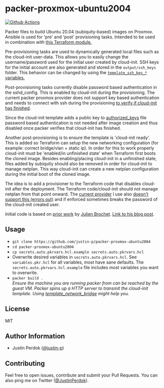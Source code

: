 # packer-proxmox-ubuntu2004

[![Github Actions](https://img.shields.io/github/workflow/status/justin-p/packer-proxmox-ubuntu2004/CI?label=Github%20Actions&logo=github&style=flat-square)](https://github.com/justin-p/packer-proxmox-ubuntu2004/actions)

Packer files to build Ubuntu 20.04 (subiquity-based) images on Proxmox. Ansible is used for 'pre' and 'post' provisioning tasks. 
Intended to be used in combination with [this Terraform module.](https://github.com/justin-p/terraform-proxmox-ubuntu2004)

Pre-provisioning tasks are used to dynamically generated local files such as the cloud-init user-data. This allows you to easily change the username/password used for the initial user created by cloud-init. SSH keys for the initial account are also generated and stored in the `output/ssh_keys` folder. This behavior can be changed by using the [`template_ssh_key_*` variables.](https://github.com/justin-p/packer-proxmox-ubuntu2004/blob/c5254895435cb5e1d219cfc1e78ccc0f69724735/variables.pkr.hcl#L11)

Post-provisioning tasks currently disable password based authentication in the sshd_config. This is enabled by cloud-init during the provisioning. The current packer proxmox provider does not support key based authentication and needs to connect with ssh during the provisioning [to verify if cloud-init has finished](https://github.com/justin-p/packer-proxmox-ubuntu2004/blob/72153e30393ede40f12b610d4961c9a0f26fa43c/ubuntu2004.pkr.hcl#L55). 

Since the cloud-init template adds a public key to [authorized_keys](https://github.com/justin-p/packer-proxmox-ubuntu2004/blob/d53fdda704347affb6b74668ee2915100efc8a94/playbooks/templates/user-data.j2#L24) file password based authentication is not needed after image creation and thus disabled once packer verifies that cloud-init has finished.

Another post-provisioning is to ensure the template is 'cloud-init ready'. This is added so Terraform can setup the new networking configuration (for example: correct bridge/vlan + static ip). In order for this to work properly cloud-init must be 'enabled/in unfinished state' when Terraform first boots the cloned image. Besides enabling/placing cloud-init in a unfinished state, files added by subiquity should also be removed in order for cloud-init to manage netplan. This way cloud-init can create a new netplan configuration during the initial boot of the cloned image.

The idea is to add a provisioner to the Terraform code that disables cloud-init after the deployment. The Terraform code/cloud-init should not manage netplan from that point onward. The [current provider](https://github.com/danitso/terraform-provider-proxmox) I use also [doesn't support this (errors out)](https://github.com/danitso/terraform-provider-proxmox/issues/91) and if enforced sometimes breaks the password of the cloud-init created user.

Initial code is based on [prior work](https://github.com/aerialls/madalynn-packer) by [Julien Brochet](https://twitter.com/aerialls). [Link to his blog post](https://www.aerialls.io/posts/ubuntu-server-2004-image-packer-subiquity-for-proxmox/).

## Usage

- `git clone https://github.com/justin-p/packer-proxmox-ubuntu2004`
- `cd packer-proxmox-ubuntu2004`
- `cp secrets.auto.pkrvars.hcl.example secrets.auto.pkrvars.hcl`
- Overwrite desired variables in `secrets.auto.pkrvars.hcl`.
  See `variables.pkr.hcl` for all variables, most have sane defaults. The `secrets.auto.pkrvars.hcl.example` file includes most variables you want to overwrite.
- `packer build .`  
  *Ensure the machine you are running packer from can be reached by the guest VM. Packer spins up a HTTP server to transmit the cloud-init template. Using [template_network_bridge](https://github.com/justin-p/packer-proxmox-ubuntu2004/blob/d41c5ba08b2770d3d3753659ad54af0eb75491c9/variables.pkr.hcl#L98) might help you.*

## License

MIT

## Author Information

- Justin Perdok ([@justin-p](https://github.com/justin-p/))

## Contributing

Feel free to open issues, contribute and submit your Pull Requests. You can also ping me on Twitter ([@JustinPerdok](https://twitter.com/JustinPerdok)).
